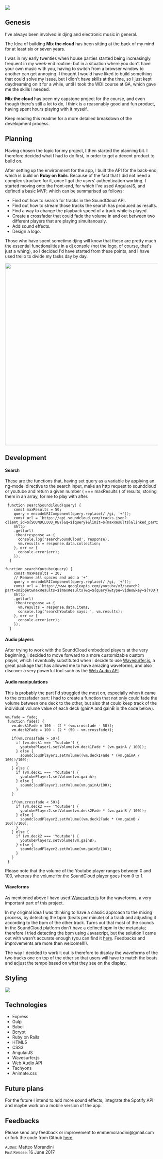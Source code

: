  <img src="https://raw.githubusercontent.com/mmorandini/wdi-project-4-client/master/src/images/home.png">
 
 <h2>Genesis</h2>
 <p>I've always been involved in djing and electronic music in general. </p>
 <p>The Idea of building <strong>Mix the cloud</strong> has been sitting at the back of my mind for at least six or seven years.</p>
 <p>I was in my early twenties when house parties started being increasingly frequent in my week-end routine; but in a situation where you don't have your own music with you, having to switch from a browser window to another can get annoying. I thought I would have liked to build something that could solve my issue, but I didn't have skills at the time, so I just kept daydreaming on it for a while, until I took the WDI course at GA, which gave me the skills I needed.</p>
 <p><strong>Mix the cloud</strong> has been my capstone project for the course, and even though there's still a lot to do, I think is a reasonably good and fun product, having spent hours playing with it myself. </p>
<p> Keep reading this readme for a more detailed breakdown of the development process.</p>
  
 <h2>Planning</h2>
 <p>Having chosen the topic for my project, I then started the planning bit. I therefore decided what I had to do first, in order to get a decent product to build on.</p>
<p>After setting up the environment for the app, I built the API for the back-end, which is build on <strong>Ruby on Rails</strong>. Because of the fact that I did not need a complex structure for it, once I got the users' authentication working, I started moving onto the front-end, for which I've used AngularJS, and defined a basic MVP, which can be summarised as follows:  </p>
<ul> 
<li>Find out how to search for tracks in the SoundCloud API.</li>
<li>Find out how to stream those tracks the search has produced as results.</li>
<li>Find a way to change the playback speed of a track while is played. </li>
<li>Create a crossfader that could fade the volume in and out between two different players that are playing simultanously.</li>
<li>Add sound effects.</li>
<li>Design a logo.</li>
</ul>
 <p>Those who have spent sometime djing will know that these are pretty much the essential functionalities in a dj console (not the logo, of course, that's just a whing), so I decided I'd have started from these points, and I have used trello to divide my tasks day by day.</p>
 <img src="https://raw.githubusercontent.com/mmorandini/wdi-project-4-client/master/src/images/trello-board.png" width="600">
 
 <h2>Development</h2>
 <h4>Search</h4>

 These are the functions that, having set query as a variable by applying an ng-model directive to the search input, make an http request to soundcloud or youtube and return a given number ( === maxResults ) of results, storing them in an array, for me to play with after.
 
```
 function searchSoundCloud(query) {
    const maxResults = 50;
    query = encodeURIComponent(query.replace(/ /gi, '+'));
    const url = `https://api.soundcloud.com/tracks.json?client_id=${SOUNDCLOUD_KEY}&q=${query}&limit=${maxResults}&linked_partitioning=1`;
    $http
    .get(url)
    .then(response => {
      console.log('searchSoundCloud', response);
      vm.results = response.data.collection;
    }, err => {
      console.error(err);
    });
  }

```


```
function searchYoutube(query) {
    const maxResults = 20;
    // Remove all spaces and add a '+'
    query = encodeURIComponent(query.replace(/ /gi, '+'));
    const url = `https://www.googleapis.com/youtube/v3/search?part=snippet&maxResults=${maxResults}&q=${query}&type=video&key=${YOUTUBE_KEY}`;
    $http
    .get(url)
    .then(response => {
      vm.results = response.data.items;
      console.log('searchYoutube says: ', vm.results);
    }, err => {
      console.error(err);
    });
  }

```

 <h4>Audio players</h4>
 After trying to work with the SoundCloud embedded players at the very beginning, I decided to move forward to a more customizable custom player, which I eventually substituted when I decide to use <a href="https://wavesurfer-js.org/">Wavesurfer.js</a>, a great package that has allowed me to have amazing waveforms, and also discover a very powerful tool such as the <a href="">Web Audio API</a>.
 
 
 <h4>Audio manipulations</h4>
 
 <p>This is probably the part I'd struggled the most on, especially when it came to the crossfader part: I had to create a function that not only could fade the volume between one deck to the other, but also that could keep track of the individual volume value of each deck (gainA and gainB in the code below).</p>
 
 ```
 vm.fade = fade;
  function fade() {
    vm.deck1Fade = 100 - (2 * (vm.crossfade - 50));
    vm.deck2Fade = 100 - (2 * (50 - vm.crossfade));
    
    if(vm.crossfade > 50){
      if (vm.deck1 === 'Youtube') {
        youtubePlayer1.setVolume(vm.deck1Fade * (vm.gainA / 100));
      } else {
        soundcloudPlayer1.setVolume((vm.deck1Fade * (vm.gainA / 100))/100);
      }
    } else {
      if (vm.deck1 === 'Youtube') {
        youtubePlayer1.setVolume(vm.gainA);
      } else {
        soundcloudPlayer1.setVolume(vm.gainA/100);
      }
    }

    if(vm.crossfade < 50){
      if (vm.deck2 === 'Youtube') {
        youtubePlayer2.setVolume(vm.deck2Fade * (vm.gainB / 100));
      } else {
        soundcloudPlayer2.setVolume((vm.deck2Fade * (vm.gainB / 100))/100);
      }
    } else {
      if (vm.deck2 === 'Youtube') {
        youtubePlayer2.setVolume(vm.gainB);
      } else {
        soundcloudPlayer2.setVolume(vm.gainB/100);
      }
    }
  }
 
 ```
 <p>Please note that the volume of the Youtube player ranges between 0 and 100, whereas the volume for the SoundCloud player goes from 0 to 1.</p>
 
 <h4>Waveforms</h4>
 <p>As mentioned above I have used <a href="https://wavesurfer-js.org/">Wavesurfer.js</a> for the waveforms, a very important part of this project.</p>
 <p>In my original idea I was thinking to have a classic approach to the mixing process, by detecting the bpm (beats per minute) of a track and adjusting it according to the bpm of the other track. Turns out that most of the sounds in the SoundCloud platform don't have a defined bpm in the metadata; therefore I tried detecting the bpm using Javascript, but the solution I came out with wasn't accurate enough (you can find it <a href="https://github.com/mmorandini/wdi-project-4-client/blob/master/lib/analyzer.js">here</a>. Feedbacks and improvements are more then welcome!!!). </p>
<p>
The way I decided to work it out is therefore to display the waveforms of the two tracks one on top of the other so that users will have to match the beats and adjust the tempo based on what they see on the display.
</p>
<h2>Styling</h2>

<img src="https://raw.githubusercontent.com/mmorandini/wdi-project-4-client/master/src/images/console-preview.png"></img>
 
 <h2>Technologies</h2>
 <ul>
 <li>Express</li>
 <li>Gulp</li>
 <li>Babel</li>
 <li>Bcrypt</li>
 <li>Ruby on Rails</li>
 <li>HTML5</li>
 <li>CSS3</li>
 <li>AngularJS</li>
 <li>Wavesurfer.js</li>
 <li>Web Audio API</li>
 <li>Tachyons</li>
 <li>Animate.css</li>
 </ul>
 
 <h2>Future plans</h2>
 
 For the future I intend to add more sound effects, integrate the Spotify API and maybe work on a mobile version of the app.
 
 <h2>Feedbacks</h2>
 <p>Please send any feedback or improvement to emmemorandini@gmail.com or fork the code from Github <a href="https://github.com/mmorandini/wdi-project-4-client">here</a>.</p>
 <small>Author:</small> Matteo Morandini<br>
 <small>First Release:</small> 16 June 2017